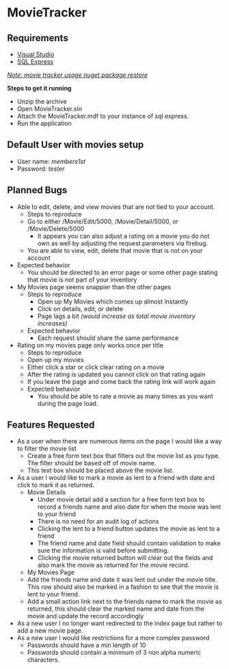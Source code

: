 MovieTracker
============

Requirements
----

 - [Visual Studio](http://www.microsoft.com/visualstudio/en-us/try)
 - [SQL Express](http://www.microsoft.com/en-us/sqlserver/editions/2012-editions/express.aspx)

_[Note: movie tracker usage nuget package restore](http://docs.nuget.org/docs/workflows/using-nuget-without-committing-packages)_


**Steps to get it running**

 - Unzip the archive
 - Open MovieTracker.sln
 - Attach the MovieTracker.mdf to your instance of sql express.
 - Run the application


Default User with movies setup
---
 - User name: *members1st*
 - Password: *tester*


Planned Bugs
--
 - Able to edit, delete, and view movies that are not tied to your account.
    - Steps to reproduce
     - Go to either /Movie/Edit/5000, /Movie/Detail/5000, or /Movie/Delete/5000
        - It appears you can also adjust a rating on a movie you do not own as well by adjusting the request parameters via firebug.
     - You are able to view, edit, delete that movie that is not on your account
  - Expected behavior
     - You should be directed to an error page or some other page stating that movie is not part of your inventory
 - My Movies page seems snappier than the other pages
   - Steps to reproduce
     - Open up My Movies which comes up almost instantly
     - Click on details, edit, or delete
     - Page lags a bit *(would increase as total movie inventory increases)*
   - Expected behavior
     - Each request should share the same performance
 - Rating on my movies page only works once per title
    - Steps to reproduce
     - Open up my movies
      - Either click a star or click clear rating on a movie
     - After the rating is updated you cannot click on that rating again
     - If you leave the page and come back the rating link will work again
   - Expected behavior
     - You should be able to rate a movie as many times as you want during the page load.

Features Requested
--
 - As a user when there are numerous items on the page I would like a way to filter the movie list
    - Create a free form text box that filters out the movie list as you type.  The filter should be based off of movie name.
   - This text box should be placed above the movie list.
 - As a user I would like to mark a movie as lent to a friend with date and click to mark it as returned.
   - Movie Details
     - Under movie detail add a section for a free form text box to record a friends name and also date for when the movie was lent to your friend
     - There is no need for an audit log of actions
     - Clicking the lent to a friend button updates the movie as lent to a friend
     - The friend name and date field should contain validation to make sure the information is valid before submitting.
     - Clicking the movie returned button will clear out the fields and also mark the movie as returned for the movie record.
    - My Movies Page
     - Add the friends name and date it was lent out under the movie title.  This row should also be marked in a fashion to see that the movie is lent to your friend.
     - Add a small action link next to the friends name to mark the movie as returned, this should clear the marked name and date from the movie and update the record accordingly
 - As a new user I no longer want redirected to the index page but rather to add a new movie page.
 - As a new user I would like restrictions for a more complex password
    - Passwords should have a min length of 10
   - Passwords should contain a minimum of 3 non alpha numeric characters.

